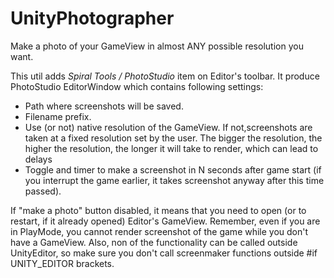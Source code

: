 # UnityPhotographer
Make a photo of your GameView in almost ANY possible resolution you want.

This util adds <i>Spiral Tools / PhotoStudio</i> item on Editor's toolbar. It produce PhotoStudio EditorWindow which contains following settings:
- Path where screenshots will be saved.
- Filename prefix.
- Use (or not) native resolution of the GameView. If not,screenshots are taken at a fixed resolution set by the user. The bigger the resolution, the higher the resolution, the longer it will take to render, which can lead to delays
- Toggle and timer to make a screenshot in N seconds after game start (if you interrupt the game earlier, it takes screenshot anyway after this time passed).

If "make a photo" button disabled, it means that you need to open (or to restart, if it already opened) Editor's GameView. Remember, even if you are in PlayMode, you cannot render screenshot of the game while you don't have a GameView. Also, non of the functionality can be called outside UnityEditor, so make sure you don't call screenmaker functions outside #if UNITY_EDITOR brackets.
